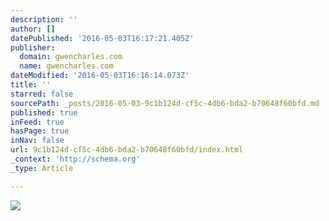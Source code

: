 ```yaml
---
description: ''
author: []
datePublished: '2016-05-03T16:17:21.405Z'
publisher:
  domain: gwencharles.com
  name: gwencharles.com
dateModified: '2016-05-03T16:16:14.073Z'
title: ''
starred: false
sourcePath: _posts/2016-05-03-9c1b124d-cf5c-4db6-bda2-b70648f60bfd.md
published: true
inFeed: true
hasPage: true
inNav: false
url: 9c1b124d-cf5c-4db6-bda2-b70648f60bfd/index.html
_context: 'http://schema.org'
_type: Article

---
```

![](http://payload377.cargocollective.com/1/13/440188/9856739/IMG_5774_670.JPG)